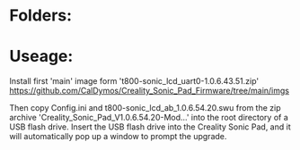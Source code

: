# __Folders:__


 
# __Useage:__

Install first 'main' image form 't800-sonic_lcd_uart0-1.0.6.43.51.zip'
https://github.com/CalDymos/Creality_Sonic_Pad_Firmware/tree/main/imgs

Then copy Config.ini and t800-sonic_lcd_ab_1.0.6.54.20.swu from the zip archive 'Creality_Sonic_Pad_V1.0.6.54.20-Mod...'
into the root directory of a USB flash drive. 
Insert the USB flash drive into the Creality Sonic Pad, and it will automatically pop up a window to prompt the upgrade.

 
